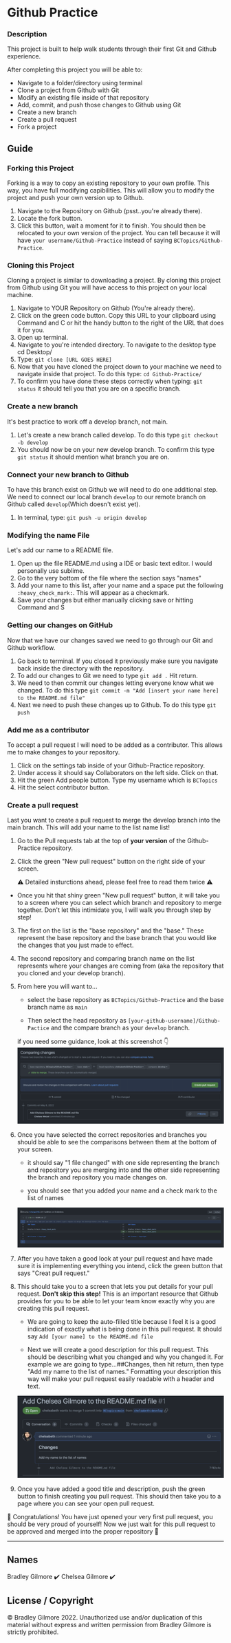 # Github Practice

### Description

This project is built to help walk students through their first Git and Github experience.

After completing this project you will be able to:

* Navigate to a folder/directory using terminal
* Clone a project from Github with Git
* Modify an existing file inside of that repository
* Add, commit, and push those changes to Github using Git
* Create a new branch
* Create a pull request
* Fork a project

## Guide

### Forking this Project

Forking is a way to copy an existing repository to your own profile. This way, you have full modifying capibilities. This will allow you to modify the project and push your own version up to Github.

1. Navigate to the Repository on Github (psst..you're already there).
2. Locate the fork button.
3. Click this button, wait a moment for it to finish. You should then be relocated to your own version of the project. You can tell because it will have ```your username/Github-Practice``` instead of saying ```BCTopics/Github-Practice```.

### Cloning this Project

Cloning a project is similar to downloading a project. By cloning this project from Github using Git you will have access to this project on your local machine.

1. Navigate to YOUR Repository on Github (You're already there).
2. Click on the green code button. Copy this URL to your clipboard using Command and C or hit the handy button to the right of the URL that does it for you.
3. Open up terminal.
4. Navigate to you're intended directory. To navigate to the desktop type cd Desktop/
5. Type: ```git clone [URL GOES HERE]```
6. Now that you have cloned the project down to your machine we need to navigate inside that project. To do this type: ```cd Github-Practice/```
7. To confirm you have done these steps correctly when typing: ```git status``` it should tell you that you are on a specific branch.

### Create a new branch

It's best practice to work off a develop branch, not main.

1. Let's create a new branch called develop. To do this type ```git checkout -b develop```
2. You should now be on your new develop branch. To confirm this type ```git status``` it should mention what branch you are on.

### Connect your new branch to Github

To have this branch exist on Github we will need to do one additional step. We need to connect our local branch ```develop``` to our remote branch on Github called ```develop```(Which doesn't exist yet).

1. In terminal, type: ```git push -u origin develop```

### Modifying the name File

Let's add our name to a README file.

1. Open up the file README.md using a IDE or basic text editor. I would personally use sublime.
2. Go to the very bottom of the file where the section says "names"
3. Add your name to this list, after your name and a space put the following ```:heavy_check_mark:```. This will appear as a checkmark.
4. Save your changes but either manually clicking save or hitting Command and S

### Getting our changes on GitHub

Now that we have our changes saved we need to go through our Git and Github workflow.

1. Go back to terminal. If you closed it previously make sure you navigate back inside the directory with the repository.
2. To add our changes to Git we need to type ```git add .``` Hit return.
3. We need to then commit our changes letting everyone know what we changed. To do this type ```git commit -m "Add [insert your name here] to the README.md file"```
4. Next we need to push these changes up to Github. To do this type ```git push```

### Add me as a contributor

To accept a pull request I will need to be added as a contributor. This allows me to make changes to your repository.

1. Click on the settings tab inside of your Github-Practice repository.
2. Under access it should say Collaborators on the left side. Click on that.
3. Hit the green Add people button. Type my username which is ```BCTopics```
4. Hit the select contributor button.

### Create a pull request

Last you want to create a pull request to merge the develop branch into the main branch. This will add your name to the list name list!

1. Go to the Pull requests tab at the top of **your version** of the Github-Practice repository.
2. Click the green "New pull request" button on the right side of your screen.

    :warning: Detailed insturctions ahead, please feel free to read them twice :warning:

* Once you hit that shiny green "New pull request" button, it will take you to a screen where you can select which branch and repository to merge together. Don't let this intimidate you, I will walk you through step by step!

3. The first on the list is the "base repository" and the "base." These represent the base repository and the base branch that you would like the changes that you just made to effect.

4. The second repository and comparing branch name on the list represents where your changes are coming from (aka the repository that you cloned and your develop branch).

5. From here you will want to...
    * select the base repository as ```BCTopics/Github-Practice``` and the base branch name as ```main```

    * Then select the head repository as ```[your-github-username]/Github-Pactice``` and the compare branch as your ```develop``` branch.


    if you need some guidance, look at this screenshot 👇
    ![image](github_branch_select.png)

6. Once you have selected the correct repositories and branches you should be able to see the comparisons between them at the bottom of your screen.
    * it should say "1 file changed" with one side representing the branch and repository you are merging into and the other side representing the branch and repository you made changes on.

    * you should see that you added your name and a check mark to the list of names

    ![image](github_changes.png)

7. After you have taken a good look at your pull request and have made sure it is implementing everything you intend, click the green button that says "Creat pull request."

8. This should take you to a screen that lets you put details for your pull request. **Don't skip this step!** This is an important resource that Github provides for you to be able to let your team know exactly why you are creating this pull request.
    * We are going to keep the auto-filled title because I feel it is a good indication of exactly what is being done in this pull request. It should say ```Add [your name] to the README.md file```

    * Next we will create a good description for this pull request. This should be describing what you changed and why you changed it. For example we are going to type...##Changes, then hit return, then type "Add my name to the list of names." Formatting your description this way will make your pull request easily readable with a header and text.

    ![image](github_description.png)

9. Once you have added a good title and description, push the green button to finish creating you pull request. This should then take you to a page where you can see your open pull request.

🎉 Congratulations! You have just opened your very first pull request, you should be very proud of yourself! Now we just wait for this pull request to be approved and merged into the proper repository 🎉

---
## Names

Bradley Gilmore :heavy_check_mark:
Chelsea Gilmore :heavy_check_mark:

## License / Copyright

© Bradley Gilmore 2022. Unauthorized use and/or duplication of this material without express and written permission from Bradley Gilmore is strictly prohibited.



